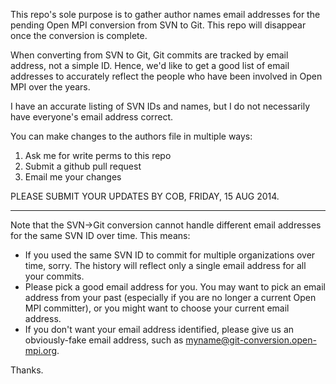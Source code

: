 This repo's sole purpose is to gather author names email addresses for
the pending Open MPI conversion from SVN to Git.  This repo will
disappear once the conversion is complete.

When converting from SVN to Git, Git commits are tracked by email
address, not a simple ID.  Hence, we'd like to get a good list of
email addresses to accurately reflect the people who have been
involved in Open MPI over the years.

I have an accurate listing of SVN IDs and names, but I do not
necessarily have everyone's email address correct.

You can make changes to the authors file in multiple ways:

1. Ask me for write perms to this repo
2. Submit a github pull request
3. Email me your changes

PLEASE SUBMIT YOUR UPDATES BY COB, FRIDAY, 15 AUG 2014.

-----

Note that the SVN->Git conversion cannot handle different email addresses
for the same SVN ID over time.  This means:

- If you used the same SVN ID to commit for multiple organizations
  over time, sorry.  The history will reflect only a single email
  address for all your commits.
- Please pick a good email address for you.  You may want to pick an
  email address from your past (especially if you are no longer a
  current Open MPI committer), or you might want to choose your
  current email address.
- If you don't want your email address identified, please give us an
  obviously-fake email address, such as
  myname@git-conversion.open-mpi.org.

Thanks.
